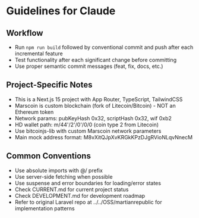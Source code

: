 # Guidelines for Claude

## Workflow
- Run `npm run build` followed by conventional commit and push after each incremental feature
- Test functionality after each significant change before committing
- Use proper semantic commit messages (feat, fix, docs, etc.)

## Project-Specific Notes
- This is a Next.js 15 project with App Router, TypeScript, TailwindCSS
- Marscoin is custom blockchain (fork of Litecoin/Bitcoin) - NOT an Ethereum token
- Network params: pubKeyHash 0x32, scriptHash 0x32, wif 0xb2
- HD wallet path: m/44'/2'/0'/0/0 (coin type 2 from Litecoin)
- Use bitcoinjs-lib with custom Marscoin network parameters
- Main mock address format: M8vXitQJpXvKRGkKPzDJgRVioNLqvNnecM

## Common Conventions
- Use absolute imports with @/ prefix
- Use server-side fetching when possible
- Use suspense and error boundaries for loading/error states
- Check CURRENT.md for current project status
- Check DEVELOPMENT.md for development roadmap
- Refer to original Laravel repo at ../../OSS/martianrepublic for implementation patterns